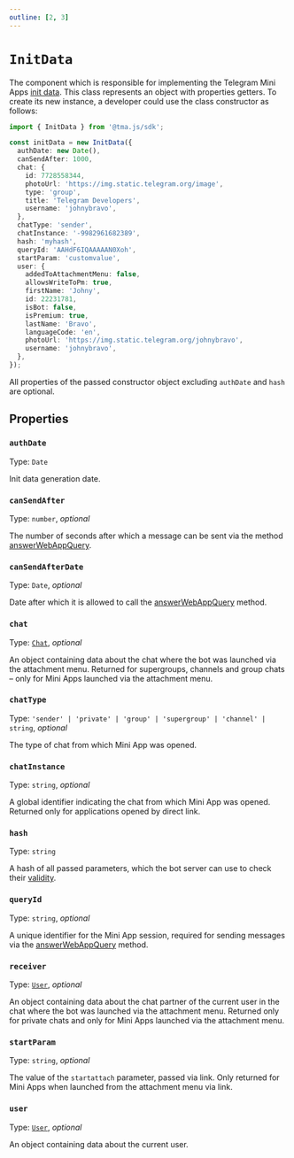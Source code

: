 ```yaml
---
outline: [2, 3]
---
```


# `InitData`

The component which is responsible for implementing the Telegram Mini
Apps [init data](../../../platform/init-data.md). This class represents
an object with properties getters. To create its new instance, a developer could use the class
constructor as follows:

```typescript
import { InitData } from '@tma.js/sdk';

const initData = new InitData({
  authDate: new Date(),
  canSendAfter: 1000,
  chat: {
    id: 7728558344,
    photoUrl: 'https://img.static.telegram.org/image',
    type: 'group',
    title: 'Telegram Developers',
    username: 'johnybravo',
  },
  chatType: 'sender',
  chatInstance: '-9982961682389',
  hash: 'myhash',
  queryId: 'AAHdF6IQAAAAAN0Xoh',
  startParam: 'customvalue',
  user: {
    addedToAttachmentMenu: false,
    allowsWriteToPm: true,
    firstName: 'Johny',
    id: 22231781,
    isBot: false,
    isPremium: true,
    lastName: 'Bravo',
    languageCode: 'en',
    photoUrl: 'https://img.static.telegram.org/johnybravo',
    username: 'johnybravo',
  },
});
```

All properties of the passed constructor object excluding `authDate` and `hash` are optional.

## Properties

### `authDate`

Type: `Date`

Init data generation date.

### `canSendAfter`

Type: `number`, _optional_

The number of seconds after which a message can be sent via the
method [answerWebAppQuery](https://core.telegram.org/bots/api#answerwebappquery).

### `canSendAfterDate`

Type: `Date`, _optional_

Date after which it is allowed to call
the [answerWebAppQuery](https://core.telegram.org/bots/api#answerwebappquery) method.

### `chat`

Type: [`Chat`](../../tma-js-init-data/chat.md), _optional_

An object containing data about the chat where the bot was launched via the attachment menu.
Returned for supergroups, channels and group chats – only for Mini Apps launched via the attachment
menu.

### `chatType`

Type: `'sender' | 'private' | 'group' | 'supergroup' | 'channel' | string`, _optional_

The type of chat from which Mini App was opened.

### `chatInstance`

Type: `string`, _optional_

A global identifier indicating the chat from which Mini App was opened. Returned only for
applications opened by direct link.

### `hash`

Type: `string`

A hash of all passed parameters, which the bot server can use to check
their [validity](https://core.telegram.org/bots/webapps#validating-data-received-via-the-web-app).

### `queryId`

Type: `string`, _optional_

A unique identifier for the Mini App session, required for sending
messages via the [answerWebAppQuery](https://core.telegram.org/bots/api#answerwebappquery) method.

### `receiver`

Type: [`User`](../../tma-js-init-data/user.md), _optional_

An object containing data about the chat partner of the current user in the chat where the bot was
launched via the attachment menu. Returned only for private chats and only for Mini Apps launched
via the attachment menu.

### `startParam`

Type: `string`, _optional_

The value of the `startattach` parameter, passed via link. Only returned for
Mini Apps when launched from the attachment menu via link.

### `user`

Type: [`User`](../../tma-js-init-data/user.md), _optional_

An object containing data about the current user.
